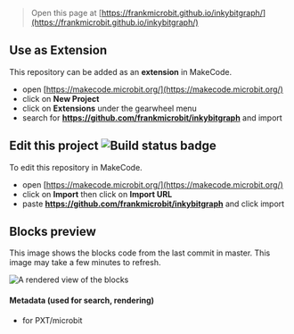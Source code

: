 
> Open this page at [https://frankmicrobit.github.io/inkybitgraph/](https://frankmicrobit.github.io/inkybitgraph/)

## Use as Extension

This repository can be added as an **extension** in MakeCode.

* open [https://makecode.microbit.org/](https://makecode.microbit.org/)
* click on **New Project**
* click on **Extensions** under the gearwheel menu
* search for **https://github.com/frankmicrobit/inkybitgraph** and import

## Edit this project ![Build status badge](https://github.com/frankmicrobit/inkybitgraph/workflows/MakeCode/badge.svg)

To edit this repository in MakeCode.

* open [https://makecode.microbit.org/](https://makecode.microbit.org/)
* click on **Import** then click on **Import URL**
* paste **https://github.com/frankmicrobit/inkybitgraph** and click import

## Blocks preview

This image shows the blocks code from the last commit in master.
This image may take a few minutes to refresh.

![A rendered view of the blocks](https://github.com/frankmicrobit/inkybitgraph/raw/master/.github/makecode/blocks.png)

#### Metadata (used for search, rendering)

* for PXT/microbit
<script src="https://makecode.com/gh-pages-embed.js"></script><script>makeCodeRender("{{ site.makecode.home_url }}", "{{ site.github.owner_name }}/{{ site.github.repository_name }}");</script>
